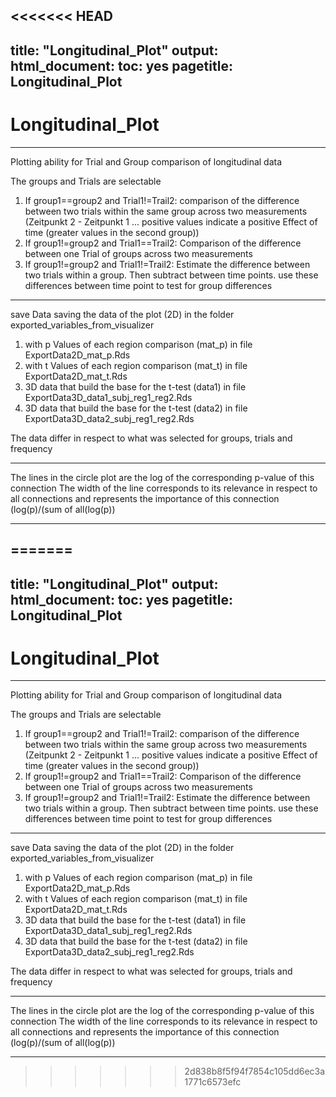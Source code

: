 <<<<<<< HEAD
---
title: "Longitudinal_Plot"
output:
  html_document:
    toc: yes
pagetitle: Longitudinal_Plot
---


# Longitudinal_Plot
--------------------------------------

Plotting ability for Trial and Group comparison of longitudinal data

The groups and Trials are selectable
1. If group1==group2 and Trial1!=Trail2: comparison of the difference between two trials within the same group across two measurements (Zeitpunkt 2 - Zeitpunkt 1 ... positive values indicate a positive Effect of time (greater values in the second group))
1. If group1!=group2 and Trial1==Trail2: Comparison of the difference between one Trial of groups across two measurements
1. If group1!=group2 and Trial1!=Trail2: Estimate the difference between two trials within a group. Then subtract between time points. use these differences between time point to test for group differences

-----------------------------------
save Data
saving the data of the plot (2D) in the folder exported_variables_from_visualizer


1. with p Values of each region comparison (mat_p) in file ExportData2D_mat_p.Rds
1. with t Values of each region comparison (mat_t) in file ExportData2D_mat_t.Rds
1. 3D data that build the base for the t-test (data1) in file ExportData3D_data1_subj_reg1_reg2.Rds
1. 3D data that build the base for the t-test (data2) in file ExportData3D_data2_subj_reg1_reg2.Rds

The data differ in respect to what was selected for groups, trials and frequency

******************************
The lines in the circle plot are the log of the corresponding p-value of this connection
The width of the line corresponds to its relevance in respect to all connections and represents the importance of this connection 
(log(p)/(sum of all(log(p))
******************************


=======
---
title: "Longitudinal_Plot"
output:
  html_document:
    toc: yes
pagetitle: Longitudinal_Plot
---


# Longitudinal_Plot
--------------------------------------

Plotting ability for Trial and Group comparison of longitudinal data

The groups and Trials are selectable
1. If group1==group2 and Trial1!=Trail2: comparison of the difference between two trials within the same group across two measurements (Zeitpunkt 2 - Zeitpunkt 1 ... positive values indicate a positive Effect of time (greater values in the second group))
1. If group1!=group2 and Trial1==Trail2: Comparison of the difference between one Trial of groups across two measurements
1. If group1!=group2 and Trial1!=Trail2: Estimate the difference between two trials within a group. Then subtract between time points. use these differences between time point to test for group differences

-----------------------------------
save Data
saving the data of the plot (2D) in the folder exported_variables_from_visualizer


1. with p Values of each region comparison (mat_p) in file ExportData2D_mat_p.Rds
1. with t Values of each region comparison (mat_t) in file ExportData2D_mat_t.Rds
1. 3D data that build the base for the t-test (data1) in file ExportData3D_data1_subj_reg1_reg2.Rds
1. 3D data that build the base for the t-test (data2) in file ExportData3D_data2_subj_reg1_reg2.Rds

The data differ in respect to what was selected for groups, trials and frequency

******************************
The lines in the circle plot are the log of the corresponding p-value of this connection
The width of the line corresponds to its relevance in respect to all connections and represents the importance of this connection 
(log(p)/(sum of all(log(p))
******************************


>>>>>>> 2d838b8f5f94f7854c105dd6ec3a1771c6573efc
